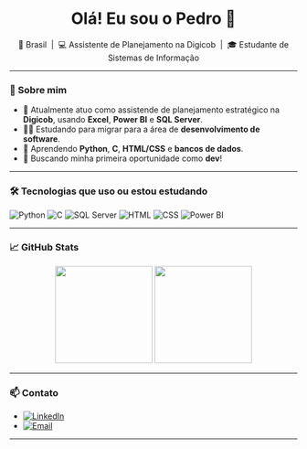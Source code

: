 <h1 align="center">Olá! Eu sou o Pedro 👋</h1>

<p align="center">
  📍 Brasil &nbsp;|&nbsp; 💻 Assistente de Planejamento na Digicob &nbsp;|&nbsp; 🎓 Estudante de Sistemas de Informação
</p>

---

### 🚀 Sobre mim

- 💼 Atualmente atuo como assistende de planejamento estratégico na **Digicob**, usando **Excel**, **Power BI** e **SQL Server**.
- 👨‍💻 Estudando para migrar para a área de **desenvolvimento de software**.
- 🧠 Aprendendo **Python**, **C**, **HTML/CSS** e **bancos de dados**.
- 🎯 Buscando minha primeira oportunidade como **dev**!

---

### 🛠️ Tecnologias que uso ou estou estudando

![Python](https://img.shields.io/badge/Python-3776AB?style=flat-square&logo=python&logoColor=white)
![C](https://img.shields.io/badge/C-00599C?style=flat-square&logo=c&logoColor=white)
![SQL Server](https://img.shields.io/badge/SQL_Server-CC2927?style=flat-square&logo=microsoft-sql-server&logoColor=white)
![HTML](https://img.shields.io/badge/HTML5-E34F26?style=flat-square&logo=html5&logoColor=white)
![CSS](https://img.shields.io/badge/CSS3-1572B6?style=flat-square&logo=css3&logoColor=white)
![Power BI](https://img.shields.io/badge/Power%20BI-F2C811?style=flat-square&logo=powerbi&logoColor=black)

---

### 📈 GitHub Stats

<div align="center">
  <img height="170em" src="https://github-readme-stats.vercel.app/api?username=pedroHenriquePeixoto&show_icons=true&theme=tokyonight" />
  <img height="170em" src="https://github-readme-stats.vercel.app/api/top-langs/?username=pedroHenriquePeixoto&layout=compact&theme=tokyonight" />
</div>

---

### 📫 Contato

- [![LinkedIn](https://img.shields.io/badge/-LinkedIn-blue?style=flat-square&logo=linkedin)](https://www.linkedin.com/in/pedro-henrique-peixoto-de-miranda)
- [![Email](https://img.shields.io/badge/-Email-red?style=flat-square&logo=gmail&logoColor=white)](mailto:p2h0p0m1@outlook.com)

---
